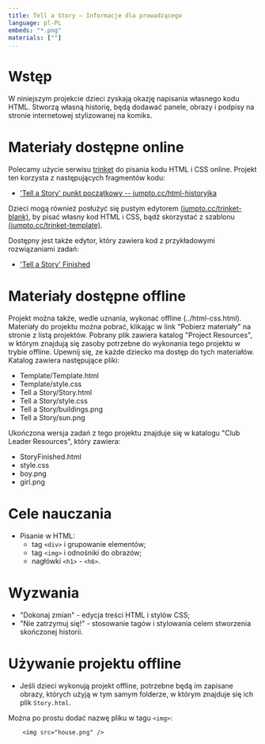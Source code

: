 ```yaml
---
title: Tell a Story — Informacje dla prowadzącego
language: pl-PL
embeds: "*.png"
materials: [""]
...
```


# Wstęp
W niniejszym projekcie dzieci zyskają okazję napisania własnego kodu HTML. Stworzą własną historię, będą dodawać panele, obrazy i podpisy na stronie internetowej stylizowanej na komiks. 

# Materiały dostępne online
Polecamy użycie serwisu [trinket](https://trinket.io/) do pisania kodu HTML i CSS online. Projekt ten korzysta z następujących fragmentów kodu:
+ ['Tell a Story' punkt początkowy -- jumpto.cc/html-historyjka](http://jumpto.cc/html-historyjka)

Dzieci mogą również posłużyć się pustym edytorem [(jumpto.cc/trinket-blank)](http://jumpto.cc/trinket-blank), by pisać własny kod HTML i CSS, bądź skorzystać z szablonu [(jumpto.cc/trinket-template)](http://jumpto.cc/trinket-template).

Dostępny jest także edytor, który zawiera kod z przykładowymi rozwiązaniami zadań:

+ ['Tell a Story' Finished](https://trinket.io/html/ba676e7797)

# Materiały dostępne offline
Projekt można także, wedle uznania, wykonać offline (../html-css.html). Materiały do projektu można pobrać, klikając w link "Pobierz materiały" na stronie z listą projektów. Pobrany plik zawiera katalog "Project Resources", w którym znajdują się zasoby potrzebne do wykonania tego projektu w trybie offline. Upewnij się, ze każde dziecko ma dostęp do tych materiałów. Katalog zawiera następujące pliki:

+ Template/Template.html
+ Template/style.css
+ Tell a Story/Story.html
+ Tell a Story/style.css
+ Tell a Story/buildings.png
+ Tell a Story/sun.png

Ukończona wersja zadań z tego projektu znajduje się w katalogu "Club Leader Resources", który zawiera:

+ StoryFinished.html
+ style.css
+ boy.png
+ girl.png

# Cele nauczania
+ Pisanie w HTML:
	+ tag `<div>` i grupowanie elementów;
	+ tag `<img>` i odnośniki do obrazów;
	+ nagłówki `<h1>` - `<h6>`.

# Wyzwania
+ "Dokonaj zmian" - edycja treści HTML i stylów CSS;
+ "Nie zatrzymuj się!" - stosowanie tagów i stylowania celem stworzenia skończonej historii.

# Używanie projektu offline
+ Jeśli dzieci wykonują projekt offline, potrzebne będą im zapisane obrazy, których użyją w tym samym folderze, w którym znajduje się ich plik `Story.html`.

Można po prostu dodać nazwę pliku w tagu `<img>`:

```
    <img src="house.png" />
```
